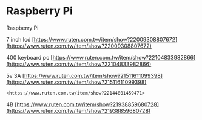 # Raspberry Pi

Raspberry Pi

7 inch lcd [https://www.ruten.com.tw/item/show?22009308807672](https://www.ruten.com.tw/item/show?22009308807672)

400 keyboard pc [https://www.ruten.com.tw/item/show?22104833982866](https://www.ruten.com.tw/item/show?22104833982866)

5v 3A [https://www.ruten.com.tw/item/show?21511611099398](https://www.ruten.com.tw/item/show?21511611099398)

```
<https://www.ruten.com.tw/item/show?22144801459471>

```

4B [https://www.ruten.com.tw/item/show?21938859680728](https://www.ruten.com.tw/item/show?21938859680728)